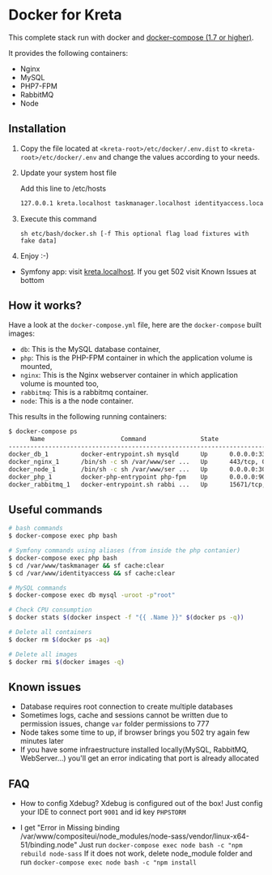 # Docker for Kreta

This complete stack run with docker and [docker-compose (1.7 or higher)](https://docs.docker.com/compose/).

It provides the following containers:

* Nginx
* MySQL
* PHP7-FPM
* RabbitMQ
* Node

## Installation

1. Copy the file located at `<kreta-root>/etc/docker/.env.dist` to `<kreta-root>/etc/docker/.env` and change the values
according to your needs.

2. Update your system host file

    Add this line to /etc/hosts 
    ```bash
    127.0.0.1 kreta.localhost taskmanager.localhost identityaccess.localhost
    ```

3. Execute this command 

    ```
    sh etc/bash/docker.sh [-f This optional flag load fixtures with fake data]
    ```

4. Enjoy :-)

* Symfony app: visit [kreta.localhost](http://kreta.localhost). If you get 502 visit Known Issues at bottom

## How it works?

Have a look at the `docker-compose.yml` file, here are the `docker-compose` built images:

* `db`: This is the MySQL database container,
* `php`: This is the PHP-FPM container in which the application volume is mounted,
* `nginx`: This is the Nginx webserver container in which application volume is mounted too,
* `rabbitmq`: This is a rabbitmq container.
* `node`: This is a the node container.

This results in the following running containers:

```bash
$ docker-compose ps
      Name                     Command               State                                             Ports
-------------------------------------------------------------------------------------------------------------------------------------------------------
docker_db_1         docker-entrypoint.sh mysqld      Up      0.0.0.0:3307->3306/tcp
docker_nginx_1      /bin/sh -c sh /var/www/ser ...   Up      443/tcp, 0.0.0.0:80->80/tcp
docker_node_1       /bin/sh -c sh /var/www/ser ...   Up      0.0.0.0:3000->3000/tcp
docker_php_1        docker-php-entrypoint php-fpm    Up      0.0.0.0:9000->9000/tcp
docker_rabbitmq_1   docker-entrypoint.sh rabbi ...   Up      15671/tcp, 0.0.0.0:15672->15672/tcp, 25672/tcp, 4369/tcp, 5671/tcp, 0.0.0.0:5672->5672/tcp
```

## Useful commands

```bash
# bash commands
$ docker-compose exec php bash

# Symfony commands using aliases (from inside the php contanier)
$ docker-compose exec php bash
$ cd /var/www/taskmanager && sf cache:clear
$ cd /var/www/identityaccess && sf cache:clear

# MySQL commands
$ docker-compose exec db mysql -uroot -p"root"

# Check CPU consumption
$ docker stats $(docker inspect -f "{{ .Name }}" $(docker ps -q))

# Delete all containers
$ docker rm $(docker ps -aq)

# Delete all images
$ docker rmi $(docker images -q)
```

## Known issues

* Database requires root connection to create multiple databases
* Sometimes logs, cache and sessions cannot be written due to permission issues, change `var` folder permissions to 777
* Node takes some time to up, if browser brings you 502 try again few minutes later
* If you have some infraestructure installed locally(MySQL, RabbitMQ, WebServer...) you'll get an error indicating that port is already allocated

## FAQ

* How to config Xdebug?
Xdebug is configured out of the box!
Just config your IDE to connect port `9001` and id key `PHPSTORM`

* I get "Error in Missing binding /var/www/compositeui/node_modules/node-sass/vendor/linux-x64-51/binding.node"
Just run `docker-compose exec node bash -c "npm rebuild node-sass`
If it does not work, delete node_module folder and run `docker-compose exec node bash -c "npm install`
